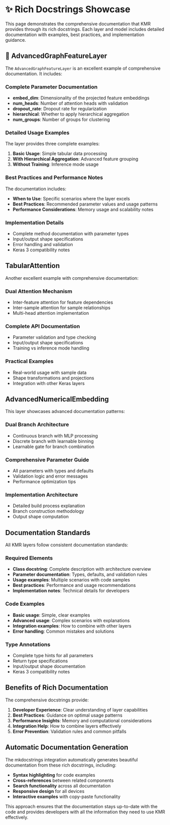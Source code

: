 # ✨ Rich Docstrings Showcase

This page demonstrates the comprehensive documentation that KMR provides through its rich docstrings. Each layer and model includes detailed documentation with examples, best practices, and implementation guidance.

## 🧠 AdvancedGraphFeatureLayer

The `AdvancedGraphFeatureLayer` is an excellent example of comprehensive documentation. It includes:

### Complete Parameter Documentation
- **embed_dim**: Dimensionality of the projected feature embeddings
- **num_heads**: Number of attention heads with validation
- **dropout_rate**: Dropout rate for regularization
- **hierarchical**: Whether to apply hierarchical aggregation
- **num_groups**: Number of groups for clustering

### Detailed Usage Examples

The layer provides three complete examples:

1. **Basic Usage**: Simple tabular data processing
2. **With Hierarchical Aggregation**: Advanced feature grouping
3. **Without Training**: Inference mode usage

### Best Practices and Performance Notes

The documentation includes:
- **When to Use**: Specific scenarios where the layer excels
- **Best Practices**: Recommended parameter values and usage patterns
- **Performance Considerations**: Memory usage and scalability notes

### Implementation Details

- Complete method documentation with parameter types
- Input/output shape specifications
- Error handling and validation
- Keras 3 compatibility notes

## TabularAttention

Another excellent example with comprehensive documentation:

### Dual Attention Mechanism
- Inter-feature attention for feature dependencies
- Inter-sample attention for sample relationships
- Multi-head attention implementation

### Complete API Documentation
- Parameter validation and type checking
- Input/output shape specifications
- Training vs inference mode handling

### Practical Examples
- Real-world usage with sample data
- Shape transformations and projections
- Integration with other Keras layers

## AdvancedNumericalEmbedding

This layer showcases advanced documentation patterns:

### Dual Branch Architecture
- Continuous branch with MLP processing
- Discrete branch with learnable binning
- Learnable gate for branch combination

### Comprehensive Parameter Guide
- All parameters with types and defaults
- Validation logic and error messages
- Performance optimization tips

### Implementation Architecture
- Detailed build process explanation
- Branch construction methodology
- Output shape computation

## Documentation Standards

All KMR layers follow consistent documentation standards:

### Required Elements
- **Class docstring**: Complete description with architecture overview
- **Parameter documentation**: Types, defaults, and validation rules
- **Usage examples**: Multiple scenarios with code samples
- **Best practices**: Performance and usage recommendations
- **Implementation notes**: Technical details for developers

### Code Examples
- **Basic usage**: Simple, clear examples
- **Advanced usage**: Complex scenarios with explanations
- **Integration examples**: How to combine with other layers
- **Error handling**: Common mistakes and solutions

### Type Annotations
- Complete type hints for all parameters
- Return type specifications
- Input/output shape documentation
- Keras 3 compatibility notes

## Benefits of Rich Documentation

The comprehensive docstrings provide:

1. **Developer Experience**: Clear understanding of layer capabilities
2. **Best Practices**: Guidance on optimal usage patterns
3. **Performance Insights**: Memory and computational considerations
4. **Integration Help**: How to combine layers effectively
5. **Error Prevention**: Validation rules and common pitfalls

## Automatic Documentation Generation

The mkdocstrings integration automatically generates beautiful documentation from these rich docstrings, including:

- **Syntax highlighting** for code examples
- **Cross-references** between related components
- **Search functionality** across all documentation
- **Responsive design** for all devices
- **Interactive examples** with copy-paste functionality

This approach ensures that the documentation stays up-to-date with the code and provides developers with all the information they need to use KMR effectively.
